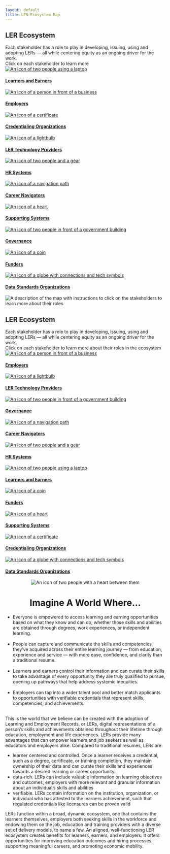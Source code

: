 ```yaml
---
layout: default
title: LER Ecosystem Map
---
```


<div class="container-lg">
	<div class="row">
		<div class="col">
			<div class="stakeholder-map-mobile">
				<h2 class="sub-heading">LER Ecosystem</h2>
				<div class="body-text-small map">Each stakeholder has a role to play in developing, issuing, using and adopting LERs — all while centering equity as an ongoing driver for the work.
				</div>
				<div class="body-text-small cta map p-3">Click on each stakeholder to learn more
				</div>
				<div class="row p-3">
					<div class="col-6 align-items-center">
						<div class="stakeholder">
							<a href="stakeholder/learners-earners"><img src="./images/learners-earners.svg" loading="lazy" alt="An icon of two people using a laptop" class="stakeholder-icon"/>
							<h4 class="nav-heading small">Learners and Earners</h4>
							<img src="./images/ellipse.svg" loading="lazy" title="learners-earners" alt="" class="icon-selected"/></a>
						</div>
					</div>
					<div class="col-6 align-items-center">
						<div class="stakeholder">
							<a href="stakeholder/employers"><img src="./images/employers.svg" loading="lazy" alt="An icon of a person in front of a business" class="stakeholder-icon"/>
							<h4 class="nav-heading small">Employers</h4>
							<img src="./images/ellipse.svg" loading="lazy" title="employers" alt="" class="icon-selected"/></a>
						</div>
					</div>
				</div>
				<div class="row p-3">
					<div class="col-6 align-items-center">
						<div class="stakeholder">
							<a href="stakeholder/credentialing-organizations"><img src="./images/credentialing-organizations.svg" loading="lazy" alt="An icon of a certificate" class="stakeholder-icon"/>
							<h4 class="nav-heading small">Credentialing Organizations</h4>
							<img src="./images/ellipse.svg" loading="lazy" title="credentialing-organizations" alt="" class="icon-selected"/></a>
						</div>
					</div>
					<div class="col-6 align-items-center">
						<div class="stakeholder">
							<a href="stakeholder/ler-technology-providers"><img src="./images/technology-providers.svg" loading="lazy" alt="An icon of a lightbulb" class="stakeholder-icon"/>
							<h4 class="nav-heading small">LER Technology Providers</h4>
							<img src="./images/ellipse.svg" loading="lazy" title="ler-solutions-providers" alt="" class="icon-selected"/></a>
						</div>
					</div>
				</div>
				<div class="row p-3">
					<div class="col-6 align-items-center">
						<div class="stakeholder">
							<a href="stakeholder/hr-systems"><img src="./images/hr-systems.svg" loading="lazy" alt="An icon of two people and a gear" class="stakeholder-icon"/>
							<h4 class="nav-heading small">HR Systems</h4>
							<img src="./images/ellipse.svg" loading="lazy" title="hr-systems" alt="" class="icon-selected"/></a>
						</div>
					</div>
					<div class="col-6 align-items-center">
						<div class="stakeholder">
							<a href="stakeholder/career-navigators"><img src="./images/career-navigators.svg" loading="lazy" alt="An icon of a navigation path" class="stakeholder-icon"/>
							<h4 class="nav-heading small">Career Navigators</h4>
							<img src="./images/ellipse.svg" loading="lazy" title="career-navigators" alt="" class="icon-selected"/></a>
						</div>
					</div>
				</div>
				<div class="row p-3">
					<div class="col-6 align-items-center">
						<div class="stakeholder">
							<a href="stakeholder/supporting-systems"><img src="./images/supporting-systems.svg" loading="lazy" alt="An icon of a heart" class="stakeholder-icon"/>
							<h4  class="nav-heading small">Supporting Systems</h4>
							<img src="./images/ellipse.svg" loading="lazy" title="supporting-systems" alt="" class="icon-selected"/></a>
						</div>
					</div>
					<div class="col-6 align-items-center">
						<div class="stakeholder">
							<a href="stakeholder/governance"><img src="./images/governance.svg" loading="lazy" alt="An icon of two people in front of a government building" class="stakeholder-icon"/>
							<h4 class="nav-heading small">Governance</h4>
							<img src="./images/ellipse.svg" loading="lazy" title="governance" alt="" class="icon-selected"/></a>
						</div>
					</div>
				</div>
				<div class="row p-3">
					<div class="col-6 align-items-center">
						<div class="stakeholder">
							<a href="stakeholder/funders"><img src="./images/funders.svg" loading="lazy" alt="An icon of a coin" class="stakeholder-icon"/>
							<h4 class="nav-heading small">Funders</h4>
							<img src="./images/ellipse.svg" loading="lazy" title="funders" alt="" class="icon-selected"/></a>
						</div>
					</div>
					<div class="col-6 align-items-center">
						<div class="stakeholder">
							<a href="stakeholder/data-standards-organizations"><img src="./images/data-standards-bodies.svg" loading="lazy" alt="An icon of a globe with connections and tech symbols" class="stakeholder-icon"/>
							<h4 class="nav-heading small">Data Standards Organizations</h4>
							<img src="./images/ellipse.svg" loading="lazy" title="data-standards-bodies" alt="" class="icon-selected"/></a>
						</div>
					</div>
				</div>
			</div>
			<div class="stakeholder-map">
				<img src="./images/stakeholders-center-blank.svg" loading="lazy" alt="A description of the map with instructions to click on the stakeholders to learn more about their roles" class="map-center-image"/>
				<div class="map-center-content map-text-div menu align-items-center">
					<h2 class="sub-heading map">LER Ecosystem</h2>
					<div class="body-text-small">Each stakeholder has a role to play in developing,
					issuing, using and adopting LERs — all while 
					centering equity as an ongoing driver for the work.
					</div>
					<div class="body-text-small cta">Click on each stakeholder to learn more
					about their roles in the ecosystem
					</div>
				</div>
				<div class="stakeholder employers">
					<a href="stakeholder/employers"><img src="./images/employers.svg" loading="lazy" alt="An icon of a person in front of a business" class="stakeholder-icon"/>
					<h4 class="nav-heading small">Employers</h4>
					<img src="./images/ellipse.svg" loading="lazy" title="employers" alt="" class="icon-selected"/></a>
				</div>
				<div class="stakeholder solutions">
					<a href="stakeholder/ler-technology-providers"><img src="./images/technology-providers.svg" loading="lazy" alt="An icon of a lightbulb" class="stakeholder-icon"/>
					<h4 class="nav-heading small">LER Technology Providers</h4>
					<img src="./images/ellipse.svg" loading="lazy" title="ler-solutions-providers" alt="" class="icon-selected"/></a>
				</div>
				<div class="stakeholder governance">
					<a href="stakeholder/governance"><img src="./images/governance.svg" loading="lazy" alt="An icon of two people in front of a government building" class="stakeholder-icon"/>
					<h4 class="nav-heading small">Governance</h4>
					<img src="./images/ellipse.svg" loading="lazy" title="governance" alt="" class="icon-selected"/></a>
				</div>
				<div class="stakeholder navigators">
					<a href="stakeholder/career-navigators"><img src="./images/career-navigators.svg" loading="lazy" alt="An icon of a navigation path" class="stakeholder-icon"/>
					<h4 class="nav-heading small">Career Navigators</h4>
					<img src="./images/ellipse.svg" loading="lazy" title="career-navigators" alt="" class="icon-selected"/></a>
				</div>
				<div class="stakeholder hr">
					<a href="stakeholder/hr-systems"><img src="./images/hr-systems.svg" loading="lazy" alt="An icon of two people and a gear" class="stakeholder-icon"/>
					<h4 class="nav-heading small">HR Systems</h4>
					<img src="./images/ellipse.svg" loading="lazy" title="hr-systems" alt="" class="icon-selected"/></a>
				</div>
				<div class="stakeholder learners">
					<a href="stakeholder/learners-earners"><img src="./images/learners-earners.svg" loading="lazy" alt="An icon of two people using a laptop" class="stakeholder-icon"/>
					<h4 class="nav-heading small">Learners and Earners</h4>
					<img src="./images/ellipse.svg" loading="lazy" title="learners-earners" alt="" class="icon-selected"/></a>
				</div>
				<div class="stakeholder funders">
					<a href="stakeholder/funders"><img src="./images/funders.svg" loading="lazy" alt="An icon of a coin" class="stakeholder-icon"/>
					<h4 class="nav-heading small">Funders</h4>
					<img src="./images/ellipse.svg" loading="lazy" title="funders" alt="" class="icon-selected"/></a>
				</div>
				<div class="stakeholder supporting">
					<a href="stakeholder/supporting-systems"><img src="./images/supporting-systems.svg" loading="lazy" alt="An icon of a heart" class="stakeholder-icon"/>
					<h4  class="nav-heading small">Supporting Systems</h4>
					<img src="./images/ellipse.svg" loading="lazy" title="supporting-systems" alt="" class="icon-selected"/></a>
				</div>
				<div class="stakeholder credentialing">
					<a href="stakeholder/credentialing-organizations"><img src="./images/credentialing-organizations.svg" loading="lazy" alt="An icon of a certificate" class="stakeholder-icon"/>
					<h4 class="nav-heading small">Credentialing Organizations</h4>
					<img src="./images/ellipse.svg" loading="lazy" title="credentialing-organizations" alt="" class="icon-selected"/></a>
				</div>
				<div class="stakeholder standards">
					<a href="stakeholder/data-standards-organizations"><img src="./images/data-standards-bodies.svg" loading="lazy" alt="An icon of a globe with connections and tech symbols" class="stakeholder-icon"/>
					<h4 class="nav-heading small">Data Standards Organizations</h4>
					<img src="./images/ellipse.svg" loading="lazy" title="data-standards-bodies" alt="" class="icon-selected"/></a>
				</div>
			</div>
		</div>
	</div>
	<div class="row">
		<div class="col">
			<div class="div-block-12"></div>
		</div>
	</div>
	<div style="text-align:center;">
	<div class="row p-3">
		<div class="col-12">
			<img src="./images/LER_support.svg" loading="lazy" alt="An icon of two people with a heart between them" class="imagine-image"/>
		</div>
	</div>
	<div class="row">
		<div class="col-12">
			<h1 class="sub-heading imagine">Imagine A World Where...</h1>
		</div>
	</div>
</div>
	<div class="row p-3">
		<div class="col-12">
			<div class="body-text-medium">
				<ul role="list">
					<li class="body-text-medium">Everyone is empowered to access learning and earning opportunities based on what they know and can do, whether those skills and abilities are obtained through degrees, work experiences, or independent learning.<br/>‍</li>
					<li class="body-text-medium">People can capture and communicate the skills and competencies they’ve acquired across their entire learning journey — from education, experience and service — with more ease, confidence, and clarity than a traditional resume.<br/>‍</li>
					<li class="body-text-medium">Learners and earners control their information and can curate their skills to take advantage of every opportunity they are truly qualified to pursue, opening up pathways that help address systemic inequities.<br/>‍</li>
					<li class="body-text-medium">Employers can tap into a wider talent pool and better match applicants to opportunities with verifiable credentials that represent skills, competencies, and achievements.<br/>‍</li>
				</ul>
				<p>This is the world that we believe can be created with the adoption of Learning and Employment Records, or LERs, digital representations of a person’s skills and achievements obtained throughout their lifetime through education, employment and life experiences. LERs provide many advantages that can empower learners and job seekers as well as educators and employers alike. Compared to traditional resumes, LERs are:
				<ul role="list">
					<li class="body-text-medium"> learner centered and controlled. Once a learner receives a credential, such as a degree, certificate, or training completion, they maintain ownership of their data and can curate their skills and experiences towards a desired learning or career opportunity.</li>
					<li class="body-text-medium"> data-rich. LERs can include valuable information on learning objectives and outcomes, employers with more relevant and granular information about an individual’s skills and abilities</li>
					<li class="body-text-medium"> verifiable. LERs contain information on the institution, organization, or individual who has attested to the learners achievement, such that regulated credentials like licensures can be proven valid</li>
				</ul>
				</p>
				<p>LERs function within a broad, dynamic ecosystem, one that contains the learners themselves, employers both seeking skills in the workforce and endowing them on the job, education and training providers with a diverse set of delivery models, to name a few. An aligned, well-functioning LER ecosystem creates benefits for learners, earners, and employers. It offers opportunities for improving education outcomes and hiring processes, supporting meaningful careers, and promoting economic mobility.</p>
			</div>
		</div>
	</div>
</div>


